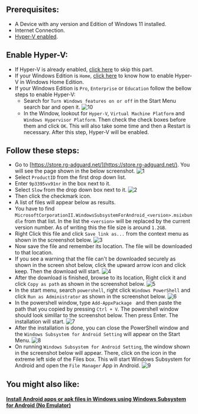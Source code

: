 ## Prerequisites:
* A Device with any version and Edition of Windows 11 installed.
* Internet Connection.
* [Hyper-V enabled](#Enable-Hyper-V).

## Enable Hyper-V:
* If Hyper-V is already enabled, [click here](#Follow-these-steps) to skip this part.
* If your Windows Edition is `Home`, [click here](https://gist.github.com/HimDek/6edde284203a620745fad3f762be603b) to know how to enable Hyper-V in Windows Home Edition.
* If your Windows Edition is `Pro`, `Enterprise` or `Education` follow the bellow steps to enable Hyper-V:
  * Search for `Turn Windows features on or off` in the Start Menu search bar and open it.
    ![10](https://user-images.githubusercontent.com/61367380/141923398-ee251035-8e1d-42e6-9551-5c797e2b8f73.png)
  * In the Window, lookout for `Hyper-V`, `Virtual Machine Platform` and `Windows Hypervisor Platform`. Then check the check boxes before them and click `OK`. This will also take some time and then a Restart is necessary. After this step, Hyper-V will be enabled.

## Follow these steps:
* Go to [https://store.rg-adguard.net/](https://store.rg-adguard.net/). You will see the page shown in the below screenshot.
  ![1](https://user-images.githubusercontent.com/61367380/141881825-20ca849d-ddb8-443d-b883-1af5fb21db9e.png)
* Select `ProductID` from the first drop down list.
* Enter `9p3395vx91nr` in the box next to it.
* Select `Slow` from the drop down box next to it.
  ![2](https://user-images.githubusercontent.com/61367380/141882202-2c5401cb-cdaf-4a10-a93d-67d231aafbe7.png)
* Then click the checkmark icon.
* A list of files will appear below as results.
* You have to find `MicrosoftCorporationII.WindowsSubsystemForAndroid_<version>.msixbundle` from that list. In the list the `<version>` will be replaced by the current version number. As of writing this the file size is around `1.2GB`.
* Right Click this file and click `Save link as...` from the context menu as shown in the screenshot below.
  ![3](https://user-images.githubusercontent.com/61367380/141882808-d3348fad-220d-4a21-b0fb-468ce144fb9b.png)
* Now save the file and remember its location. The file will be downloaded to that location.
* If you see a warning that the file can't be downloaded securely as shown in the screen shot below, click the upward arrow icon and click keep. Then the download will start.
  ![4](https://user-images.githubusercontent.com/61367380/141883353-19f2a557-9cbb-4a7f-8c3c-1e46f122592a.png)
* After the download is finished, browse to its location, Right click it and click `Copy as path` as shown in the screenshot below.
  ![5](https://user-images.githubusercontent.com/61367380/141884516-dda65b19-2abd-42e2-b2b5-a8afa24d3609.png)
* In the start menu, search `powershell`, right click `Windows PowerShell` and click `Run as Administrator` as shown in the screenshot below.
  ![6](https://user-images.githubusercontent.com/61367380/141885081-e84efb8a-32ef-4c95-9eda-91303d6c9cb7.png)
* In the powershell window, type `Add-AppxPackage ` and then paste the path that you copied by pressing `Ctrl + V`. The powershell window should look simillar to the screenshot below. Then press Enter. The installation will start.
  ![7](https://user-images.githubusercontent.com/61367380/141886091-d119b086-fa94-4dda-80dd-2c5a24242dc8.png)
* After the installation is done, you can close the PowerShell window and the `Windows Subsystem for Android Setting` will appear on the Start Menu.
  ![8](https://user-images.githubusercontent.com/61367380/141886990-9c745a77-ee8c-45ed-9d5a-c16cc0505b71.png)
* On running `Windows Subsystem for Android Setting`, the window shown in the screenshot below will appear. There, click on the icon in the extreme left side of the Files box. This will start Windows Subsystem for Android and open the `File Manager` App in Android.
  ![9](https://user-images.githubusercontent.com/61367380/141887519-c2f80fc2-75fe-449b-a899-b842c545788a.png)

## You might also like:
#### [Install Android apps or apk files in Windows using Windows Subsystem for Android (No Emulator)](https://gist.github.com/HimDek/e09340eae2861e1ad8b7f6bdba5ee9ff)
